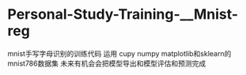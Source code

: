 # Personal-Study-Training-__Mnist-reg
mnist手写字母识别的训练代码
运用 cupy numpy matplotlib和sklearn的mnist786数据集
未来有机会会把模型导出和模型评估和预测完成
